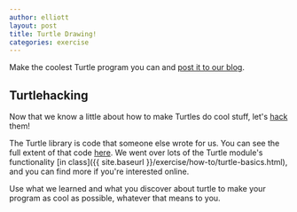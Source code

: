```yaml
---
author: elliott
layout: post
title: Turtle Drawing!
categories: exercise
---
```


Make the coolest Turtle program you can and [post it to our blog](/summer2017/exercise/how-to/turtlepost.html).  

## Turtlehacking

Now that we know a little about how to make Turtles do cool stuff, let's [hack](http://paulgraham.com/gba.html) them!

The Turtle library is code that someone else wrote for us.  You can see the full extent of that code 
[here](http://silshack.github.io/fall2013/turtle.html). We went over lots of the Turtle module's functionality 
[in class]({{ site.baseurl }}/exercise/how-to/turtle-basics.html), and you can find more if you're interested online.

Use what we learned and what you discover about turtle to make your program as cool as possible, whatever that means to you.  
